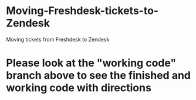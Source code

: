 Moving-Freshdesk-tickets-to-Zendesk
===================================
Moving tickets from Freshdesk to Zendesk

Please look at the "working code" branch above to see the finished and working code with directions
====================================================================================================
